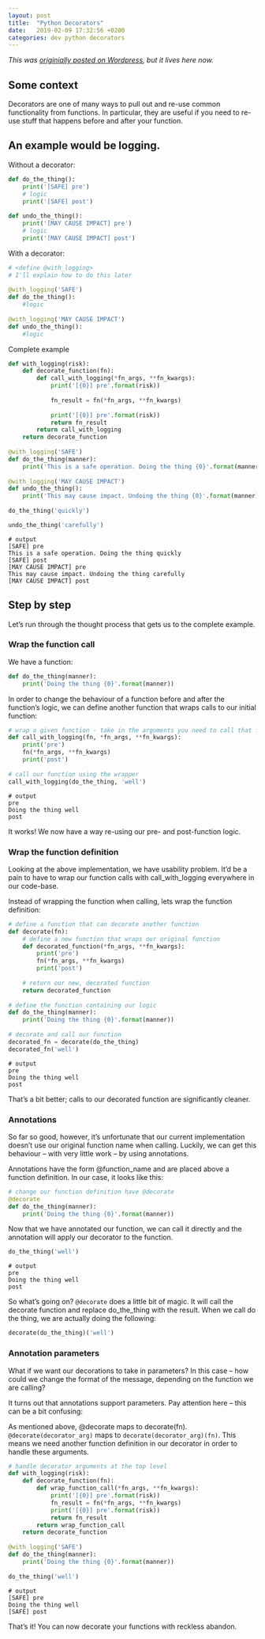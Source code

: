 ```yaml
---
layout: post
title:  "Python Decorators"
date:   2019-02-09 17:32:56 +0200
categories: dev python decorators
---
```


*This was [originially posted on Wordpress](https://xpcoffee.wordpress.com/2017/09/23/python-decorators/), but it lives here now.*

## Some context
Decorators are one of many ways to pull out and re-use common functionality from functions. In particular, they are useful if you need to re-use stuff that happens before and after your function.

## An example would be logging.

Without a decorator:

```python
def do_the_thing():
    print('[SAFE] pre')
    # logic
    print('[SAFE] post')
 
def undo_the_thing():
    print('[MAY CAUSE IMPACT] pre')
    # logic
    print('[MAY CAUSE IMPACT] post')
```

With a decorator:

```python
# <define @with_logging>
# I'll explain how to do this later
 
@with_logging('SAFE')
def do_the_thing():
    #logic
 
@with_logging('MAY CAUSE IMPACT')
def undo_the_thing():
    #logic
```

Complete example

```python
def with_logging(risk):
    def decorate_function(fn):
        def call_with_logging(*fn_args, **fn_kwargs):
            print('[{0}] pre'.format(risk))
 
            fn_result = fn(*fn_args, **fn_kwargs)
 
            print('[{0}] pre'.format(risk))
            return fn_result
        return call_with_logging
    return decorate_function
 
@with_logging('SAFE') 
def do_the_thing(manner):
    print('This is a safe operation. Doing the thing {0}'.format(manner))
 
@with_logging('MAY CAUSE IMPACT') 
def undo_the_thing():
    print('This may cause impact. Undoing the thing {0}'.format(manner))
 
do_the_thing('quickly')

undo_the_thing('carefully')
```
```text
# output
[SAFE] pre
This is a safe operation. Doing the thing quickly
[SAFE] post
[MAY CAUSE IMPACT] pre
This may cause impact. Undoing the thing carefully
[MAY CAUSE IMPACT] post
```

## Step by step
Let’s run through the thought process that gets us to the complete example.

### Wrap the function call
We have a function:

```python
def do_the_thing(manner):
    print('Doing the thing {0}'.format(manner))
```

In order to change the behaviour of a function before and after the function’s logic, we can define another function that wraps calls to our initial function:

```python
# wrap a given function - take in the arguments you need to call that function
def call_with_logging(fn, *fn_args, **fn_kwargs):
    print('pre')
    fn(*fn_args, **fn_kwargs)
    print('post')
 
# call our function using the wrapper
call_with_logging(do_the_thing, 'well')
```
```text
# output
pre
Doing the thing well
post
```

It works! We now have a way re-using our pre- and post-function logic.

### Wrap the function definition
Looking at the above implementation, we have usability problem. It’d be a pain to have to wrap our function calls with call_with_logging everywhere in our code-base.

Instead of wrapping the function when calling, lets wrap the function definition:

```python
# define a function that can decorate another function
def decorate(fn):
    # define a new function that wraps our original function
    def decorated_function(*fn_args, **fn_kwargs):
        print('pre')
        fn(*fn_args, **fn_kwargs)
        print('post')
 
    # return our new, decorated function
    return decorated_function
 
# define the function containing our logic
def do_the_thing(manner):
    print('Doing the thing {0}'.format(manner))
 
# decorate and call our function
decorated_fn = decorate(do_the_thing)
decorated_fn('well')
```
```text
# output
pre
Doing the thing well
post
```

That’s a bit better; calls to our decorated function are significantly cleaner.

### Annotations

So far so good, however, it’s unfortunate that our current implementation doesn’t use our original function name when calling. Luckily, we can get this behaviour – with very little work – by using annotations.

Annotations have the form @function_name and are placed above a function definition. In our case, it looks like this:

```python
# change our function definition have @decorate
@decorate
def do_the_thing(manner):
    print('Doing the thing {0}'.format(manner))
```

Now that we have annotated our function, we can call it directly and the annotation will apply our decorator to the function.

```python
do_the_thing('well')
```
```text
# output
pre
Doing the thing well
post
```

So what’s going on?
`@decorate` does a little bit of magic. It will call the decorate function and replace do_the_thing with the result. When we call do the thing, we are actually doing the following:

```python
decorate(do_the_thing)('well')
```

### Annotation parameters

What if we want our decorations to take in parameters? In this case – how could we change the format of the message, depending on the function we are calling?

It turns out that annotations support parameters. Pay attention here – this can be a bit confusing:

As mentioned above, @decorate maps to decorate(fn).
`@decorate(decorator_arg)` maps to `decorate(decorator_arg)(fn)`.
This means we need another function definition in our decorator in order to handle these arguments.

```python
# handle decorator arguments at the top level
def with_logging(risk):
    def decorate_function(fn):
        def wrap_function_call(*fn_args, **fn_kwargs):
            print('[{0}] pre'.format(risk))
            fn_result = fn(*fn_args, **fn_kwargs)
            print('[{0}] pre'.format(risk))
            return fn_result
        return wrap_function_call
    return decorate_function
 
@with_logging('SAFE') 
def do_the_thing(manner):
    print('Doing the thing {0}'.format(manner))
 
do_the_thing('well')
```
```
# output
[SAFE] pre
Doing the thing well
[SAFE] post
```

That’s it! You can now decorate your functions with reckless abandon.